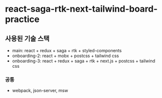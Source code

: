 # react-saga-rtk-next-tailwind-board-practice
## 사용된 기술 스택
* main: react + redux + saga + rtk + styled-components
* onboarding-2: react + mobx + postcss + tailwind css
* onboarding-3: react + redux + saga + rtk + next.js + postcss + tailwind css

### 공통
* webpack, json-server, msw
